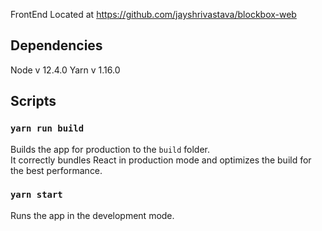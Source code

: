 FrontEnd Located at https://github.com/jayshrivastava/blockbox-web

## Dependencies

Node v 12.4.0
Yarn v 1.16.0

## Scripts

### `yarn run build`

Builds the app for production to the `build` folder.<br>
It correctly bundles React in production mode and optimizes the build for the best performance.

### `yarn start`

Runs the app in the development mode.<br>
